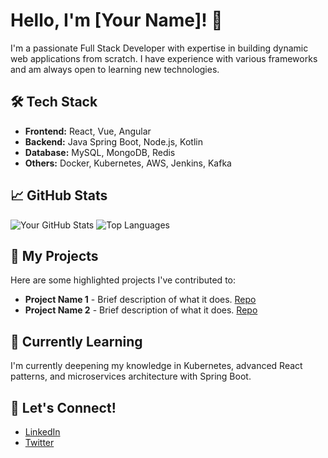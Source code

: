 # Hello, I'm [Your Name]! 👋
I'm a passionate Full Stack Developer with expertise in building dynamic web applications from scratch. I have experience with various frameworks and am always open to learning new technologies.

## 🛠️ Tech Stack
- **Frontend:** React, Vue, Angular
- **Backend:** Java Spring Boot, Node.js, Kotlin
- **Database:** MySQL, MongoDB, Redis
- **Others:** Docker, Kubernetes, AWS, Jenkins, Kafka

## 📈 GitHub Stats
![Your GitHub Stats](https://github-readme-stats.vercel.app/api?username=Song-pro-taegeun&show_icons=true&theme=radical)
![Top Languages](https://github-readme-stats.vercel.app/api/top-langs/?username=Song-pro-taegeun&layout=compact&theme=radical)

## 🚀 My Projects
Here are some highlighted projects I've contributed to:
- **Project Name 1** - Brief description of what it does. [Repo](link)
- **Project Name 2** - Brief description of what it does. [Repo](link)

## 🌱 Currently Learning
I'm currently deepening my knowledge in Kubernetes, advanced React patterns, and microservices architecture with Spring Boot.

## 🤝 Let's Connect!
- [LinkedIn](https://www.linkedin.com/in/yourusername)
- [Twitter](https://twitter.com/yourusername)
